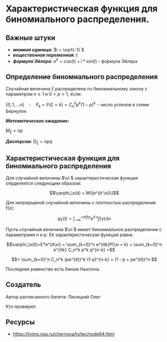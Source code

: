 # Характеристическая функция для биномиального распределения.

## Важные штуки

- ***мнимая единица***:  $i = \sqrt{-1} $
- ***вещественная переменная***:  t 
- ***формула Эйлера***:  $e^{it} = cos(t) + i*sin(t)$ - формула Эйлера

## Определение биномиального распределения
Случайная величина $\xi$ распределена по биномиальному закону с параметром $n \geq 1$ и $0 < p < 1$, если:

$\{0, 1, ... n\}\quad : \quad P_k = \mathbb P(\xi = k) = C_n^kp^k(1-p)^k$ - число успехов в схеме Бернулли

***Математическое ожидание:***

$M_\xi=np$

***Дисперсия:***
$D_\xi=npq$

## Характеристическая функция для биномиального распределения
Для случайной величины  $\xi $ характеристическая функция опрделеятся следующим образом:
 
$$\varphi_\xi(t) = M\[e^{it \xi}\]$$

Для непрерывной случайной величины с плотностью распределения f(x):

$$\varphi_\xi(t) = \int_{-\infty}^{+infty} e^{it \;x} f(x) \mathbb{d}x $$

Пусть случайная величина  $\xi $ имеет биномиальное распределение с параметрами n и p. Её характеристическая функция равна

$$\varphi_\xi(t)=E*e^{it\xi} = \sum_{k=0}^n e^{itk}P(\xi = k) = \sum_{k=0}^n e^{itk} C_n^k p^k q^{n-k} =$$

$$= \sum_{k=0}^n C_n^k (pe^{it})^k (1-p)^{n-k} = (1 - p + pe^{it})^n $$

Последнее равенство есть бином Ньютона.

## Создатель

Автор расписанного билета: Лисицкий Олег

Кто проверил:


## Ресурсы 
- https://tvims.nsu.ru/chernova/tv/lec/node64.html

